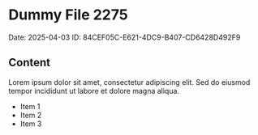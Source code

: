 # Dummy File 2275

Date: 2025-04-03
ID: 84CEF05C-E621-4DC9-B407-CD6428D492F9

## Content

Lorem ipsum dolor sit amet, consectetur adipiscing elit.
Sed do eiusmod tempor incididunt ut labore et dolore magna aliqua.

* Item 1
* Item 2
* Item 3

